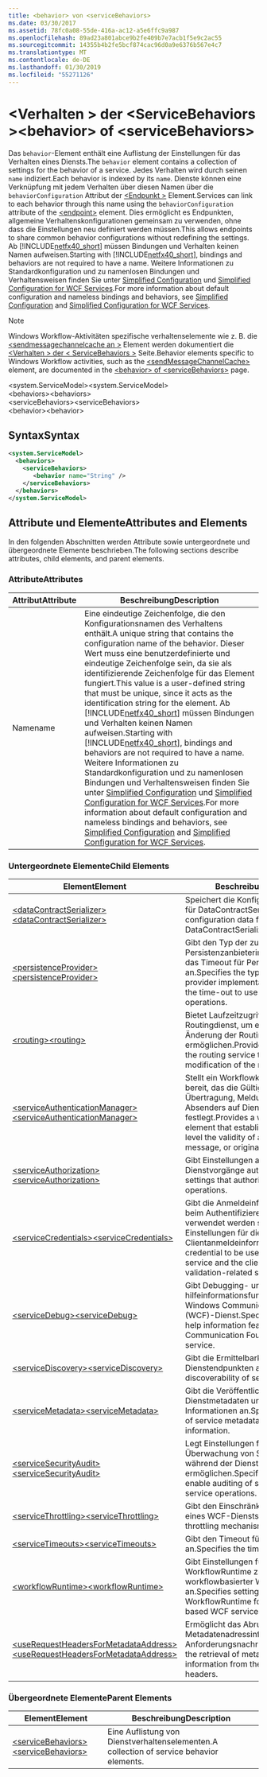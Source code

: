```yaml
---
title: <behavior> von <serviceBehaviors>
ms.date: 03/30/2017
ms.assetid: 78fc0a08-55de-416a-ac12-a5e6ffc9a987
ms.openlocfilehash: 89ad23a801abce9b2fe409b7e7acb1f5e9c2ac55
ms.sourcegitcommit: 14355b4b2fe5bcf874cac96d0a9e6376b567e4c7
ms.translationtype: MT
ms.contentlocale: de-DE
ms.lasthandoff: 01/30/2019
ms.locfileid: "55271126"
---
```

# <a name="behavior-of-servicebehaviors"></a><span data-ttu-id="6dde0-102">\<Verhalten > der \<ServiceBehaviors ></span><span class="sxs-lookup"><span data-stu-id="6dde0-102">\<behavior> of \<serviceBehaviors></span></span>
<span data-ttu-id="6dde0-103">Das `behavior`-Element enthält eine Auflistung der Einstellungen für das Verhalten eines Diensts.</span><span class="sxs-lookup"><span data-stu-id="6dde0-103">The `behavior` element contains a collection of settings for the behavior of a service.</span></span> <span data-ttu-id="6dde0-104">Jedes Verhalten wird durch seinen `name` indiziert.</span><span class="sxs-lookup"><span data-stu-id="6dde0-104">Each behavior is indexed by its `name`.</span></span> <span data-ttu-id="6dde0-105">Dienste können eine Verknüpfung mit jedem Verhalten über diesen Namen über die `behaviorConfiguration` Attribut der [ \<Endpunkt >](../../../../../docs/framework/configure-apps/file-schema/wcf/endpoint-element.md) Element.</span><span class="sxs-lookup"><span data-stu-id="6dde0-105">Services can link to each behavior through this name using the `behaviorConfiguration` attribute of the [\<endpoint>](../../../../../docs/framework/configure-apps/file-schema/wcf/endpoint-element.md) element.</span></span> <span data-ttu-id="6dde0-106">Dies ermöglicht es Endpunkten, allgemeine Verhaltenskonfigurationen gemeinsam zu verwenden, ohne dass die Einstellungen neu definiert werden müssen.</span><span class="sxs-lookup"><span data-stu-id="6dde0-106">This allows endpoints to share common behavior configurations without redefining the settings.</span></span> <span data-ttu-id="6dde0-107">Ab [!INCLUDE[netfx40_short](../../../../../includes/netfx40-short-md.md)] müssen Bindungen und Verhalten keinen Namen aufweisen.</span><span class="sxs-lookup"><span data-stu-id="6dde0-107">Starting with [!INCLUDE[netfx40_short](../../../../../includes/netfx40-short-md.md)], bindings and behaviors are not required to have a name.</span></span> <span data-ttu-id="6dde0-108">Weitere Informationen zu Standardkonfiguration und zu namenlosen Bindungen und Verhaltensweisen finden Sie unter [Simplified Configuration](../../../../../docs/framework/wcf/simplified-configuration.md) und [Simplified Configuration for WCF Services](../../../../../docs/framework/wcf/samples/simplified-configuration-for-wcf-services.md).</span><span class="sxs-lookup"><span data-stu-id="6dde0-108">For more information about default configuration and nameless bindings and behaviors, see [Simplified Configuration](../../../../../docs/framework/wcf/simplified-configuration.md) and [Simplified Configuration for WCF Services](../../../../../docs/framework/wcf/samples/simplified-configuration-for-wcf-services.md).</span></span>  
  
> [!NOTE]
>  <span data-ttu-id="6dde0-109">Windows Workflow-Aktivitäten spezifische verhaltenselemente wie z. B. die [ \<sendmessagechannelcache an >](../../../../../docs/framework/configure-apps/file-schema/windows-workflow-foundation/sendmessagechannelcache.md) Element werden dokumentiert die [ \<Verhalten > der \< ServiceBehaviors >](../../../../../docs/framework/configure-apps/file-schema/windows-workflow-foundation/behavior-of-servicebehaviors-of-workflow.md) Seite.</span><span class="sxs-lookup"><span data-stu-id="6dde0-109">Behavior elements specific to Windows Workflow activities, such as the [\<sendMessageChannelCache>](../../../../../docs/framework/configure-apps/file-schema/windows-workflow-foundation/sendmessagechannelcache.md) element, are documented in the [\<behavior> of \<serviceBehaviors>](../../../../../docs/framework/configure-apps/file-schema/windows-workflow-foundation/behavior-of-servicebehaviors-of-workflow.md) page.</span></span>  
  
 <span data-ttu-id="6dde0-110">\<system.ServiceModel></span><span class="sxs-lookup"><span data-stu-id="6dde0-110">\<system.ServiceModel></span></span>  
<span data-ttu-id="6dde0-111">\<behaviors></span><span class="sxs-lookup"><span data-stu-id="6dde0-111">\<behaviors></span></span>  
<span data-ttu-id="6dde0-112">\<serviceBehaviors></span><span class="sxs-lookup"><span data-stu-id="6dde0-112">\<serviceBehaviors></span></span>  
<span data-ttu-id="6dde0-113">\<behavior></span><span class="sxs-lookup"><span data-stu-id="6dde0-113">\<behavior></span></span>  
  
## <a name="syntax"></a><span data-ttu-id="6dde0-114">Syntax</span><span class="sxs-lookup"><span data-stu-id="6dde0-114">Syntax</span></span>  
  
```xml  
<system.ServiceModel>
  <behaviors>
    <serviceBehaviors>
       <behavior name="String" />
    </serviceBehaviors>
  </behaviors>
</system.ServiceModel>
```  
  
## <a name="attributes-and-elements"></a><span data-ttu-id="6dde0-115">Attribute und Elemente</span><span class="sxs-lookup"><span data-stu-id="6dde0-115">Attributes and Elements</span></span>  
 <span data-ttu-id="6dde0-116">In den folgenden Abschnitten werden Attribute sowie untergeordnete und übergeordnete Elemente beschrieben.</span><span class="sxs-lookup"><span data-stu-id="6dde0-116">The following sections describe attributes, child elements, and parent elements.</span></span>  
  
### <a name="attributes"></a><span data-ttu-id="6dde0-117">Attribute</span><span class="sxs-lookup"><span data-stu-id="6dde0-117">Attributes</span></span>  
  
|<span data-ttu-id="6dde0-118">Attribut</span><span class="sxs-lookup"><span data-stu-id="6dde0-118">Attribute</span></span>|<span data-ttu-id="6dde0-119">Beschreibung</span><span class="sxs-lookup"><span data-stu-id="6dde0-119">Description</span></span>|  
|---------------|-----------------|  
|<span data-ttu-id="6dde0-120">Name</span><span class="sxs-lookup"><span data-stu-id="6dde0-120">name</span></span>|<span data-ttu-id="6dde0-121">Eine eindeutige Zeichenfolge, die den Konfigurationsnamen des Verhaltens enthält.</span><span class="sxs-lookup"><span data-stu-id="6dde0-121">A unique string that contains the configuration name of the behavior.</span></span> <span data-ttu-id="6dde0-122">Dieser Wert muss eine benutzerdefinierte und eindeutige Zeichenfolge sein, da sie als identifizierende Zeichenfolge für das Element fungiert.</span><span class="sxs-lookup"><span data-stu-id="6dde0-122">This value is a user-defined string that must be unique, since it acts as the identification string for the element.</span></span> <span data-ttu-id="6dde0-123">Ab [!INCLUDE[netfx40_short](../../../../../includes/netfx40-short-md.md)] müssen Bindungen und Verhalten keinen Namen aufweisen.</span><span class="sxs-lookup"><span data-stu-id="6dde0-123">Starting with [!INCLUDE[netfx40_short](../../../../../includes/netfx40-short-md.md)], bindings and behaviors are not required to have a name.</span></span> <span data-ttu-id="6dde0-124">Weitere Informationen zu Standardkonfiguration und zu namenlosen Bindungen und Verhaltensweisen finden Sie unter [Simplified Configuration](../../../../../docs/framework/wcf/simplified-configuration.md) und [Simplified Configuration for WCF Services](../../../../../docs/framework/wcf/samples/simplified-configuration-for-wcf-services.md).</span><span class="sxs-lookup"><span data-stu-id="6dde0-124">For more information about default configuration and nameless bindings and behaviors, see [Simplified Configuration](../../../../../docs/framework/wcf/simplified-configuration.md) and [Simplified Configuration for WCF Services](../../../../../docs/framework/wcf/samples/simplified-configuration-for-wcf-services.md).</span></span>|  
  
### <a name="child-elements"></a><span data-ttu-id="6dde0-125">Untergeordnete Elemente</span><span class="sxs-lookup"><span data-stu-id="6dde0-125">Child Elements</span></span>  
  
|<span data-ttu-id="6dde0-126">Element</span><span class="sxs-lookup"><span data-stu-id="6dde0-126">Element</span></span>|<span data-ttu-id="6dde0-127">Beschreibung</span><span class="sxs-lookup"><span data-stu-id="6dde0-127">Description</span></span>|  
|-------------|-----------------|  
|[<span data-ttu-id="6dde0-128">\<dataContractSerializer></span><span class="sxs-lookup"><span data-stu-id="6dde0-128">\<dataContractSerializer></span></span>](../../../../../docs/framework/configure-apps/file-schema/wcf/datacontractserializer-element.md)|<span data-ttu-id="6dde0-129">Speichert die Konfigurationsinformationen für DataContractSerializer.</span><span class="sxs-lookup"><span data-stu-id="6dde0-129">Contains configuration data for the DataContractSerializer.</span></span>|  
|[<span data-ttu-id="6dde0-130">\<persistenceProvider></span><span class="sxs-lookup"><span data-stu-id="6dde0-130">\<persistenceProvider></span></span>](../../../../../docs/framework/configure-apps/file-schema/wcf/persistenceprovider.md)|<span data-ttu-id="6dde0-131">Gibt den Typ der zu verwendenden Persistenzanbieterimplementierung sowie das Timeout für Persistenzvorgänge an.</span><span class="sxs-lookup"><span data-stu-id="6dde0-131">Specifies the type of the persistence provider implementation to use, as well as the time-out to use for persistence operations.</span></span>|  
|[<span data-ttu-id="6dde0-132">\<routing></span><span class="sxs-lookup"><span data-stu-id="6dde0-132">\<routing></span></span>](../../../../../docs/framework/configure-apps/file-schema/wcf/routing-of-servicebehavior.md)|<span data-ttu-id="6dde0-133">Bietet Laufzeitzugriff auf den Routingdienst, um eine dynamische Änderung der Routingkonfiguration zu ermöglichen.</span><span class="sxs-lookup"><span data-stu-id="6dde0-133">Provides run-time access to the routing service to allow dynamic modification of the routing configuration.</span></span>|  
|[<span data-ttu-id="6dde0-134">\<serviceAuthenticationManager></span><span class="sxs-lookup"><span data-stu-id="6dde0-134">\<serviceAuthenticationManager></span></span>](../../../../../docs/framework/configure-apps/file-schema/wcf/serviceauthenticationmanager.md)|<span data-ttu-id="6dde0-135">Stellt ein Workflowkonfigurationselement bereit, das die Gültigkeit einer Übertragung, Meldung oder eines Absenders auf Dienstebene festlegt.</span><span class="sxs-lookup"><span data-stu-id="6dde0-135">Provides a workflow configuration element that establishes at the service level the validity of a transmission, message, or originator..</span></span>|  
|[<span data-ttu-id="6dde0-136">\<serviceAuthorization></span><span class="sxs-lookup"><span data-stu-id="6dde0-136">\<serviceAuthorization></span></span>](../../../../../docs/framework/configure-apps/file-schema/wcf/serviceauthorization-element.md)|<span data-ttu-id="6dde0-137">Gibt Einstellungen an, die den Zugriff auf Dienstvorgänge autorisieren.</span><span class="sxs-lookup"><span data-stu-id="6dde0-137">Specifies settings that authorize access to service operations.</span></span>|  
|[<span data-ttu-id="6dde0-138">\<serviceCredentials></span><span class="sxs-lookup"><span data-stu-id="6dde0-138">\<serviceCredentials></span></span>](../../../../../docs/framework/configure-apps/file-schema/wcf/servicecredentials.md)|<span data-ttu-id="6dde0-139">Gibt die Anmeldeinformationen an, die beim Authentifizieren des Diensts verwendet werden sollen, sowie die Einstellungen für die Validierung der Clientanmeldeinformationen.</span><span class="sxs-lookup"><span data-stu-id="6dde0-139">Specifies the credential to be used in authenticating the service and the client credential validation-related settings.</span></span>|  
|[<span data-ttu-id="6dde0-140">\<serviceDebug></span><span class="sxs-lookup"><span data-stu-id="6dde0-140">\<serviceDebug></span></span>](../../../../../docs/framework/configure-apps/file-schema/wcf/servicedebug.md)|<span data-ttu-id="6dde0-141">Gibt Debugging- und hilfeinformationsfunktionen für einen Windows Communication Foundation (WCF)-Dienst.</span><span class="sxs-lookup"><span data-stu-id="6dde0-141">Specifies debugging and help information features for a Windows Communication Foundation (WCF) service.</span></span>|  
|[<span data-ttu-id="6dde0-142">\<serviceDiscovery></span><span class="sxs-lookup"><span data-stu-id="6dde0-142">\<serviceDiscovery></span></span>](../../../../../docs/framework/configure-apps/file-schema/wcf/servicediscovery.md)|<span data-ttu-id="6dde0-143">Gibt die Ermittelbarkeit von Dienstendpunkten an.</span><span class="sxs-lookup"><span data-stu-id="6dde0-143">Specifies the discoverability of service endpoints.</span></span>|  
|[<span data-ttu-id="6dde0-144">\<serviceMetadata></span><span class="sxs-lookup"><span data-stu-id="6dde0-144">\<serviceMetadata></span></span>](../../../../../docs/framework/configure-apps/file-schema/wcf/servicemetadata.md)|<span data-ttu-id="6dde0-145">Gibt die Veröffentlichung der Dienstmetadaten und der zugeordneten Informationen an.</span><span class="sxs-lookup"><span data-stu-id="6dde0-145">Specifies the publication of service metadata and associated information.</span></span>|  
|[<span data-ttu-id="6dde0-146">\<serviceSecurityAudit></span><span class="sxs-lookup"><span data-stu-id="6dde0-146">\<serviceSecurityAudit></span></span>](../../../../../docs/framework/configure-apps/file-schema/wcf/servicesecurityaudit.md)|<span data-ttu-id="6dde0-147">Legt Einstellungen fest, die die Überwachung von Sicherheitsereignissen während der Dienstvorgänge ermöglichen.</span><span class="sxs-lookup"><span data-stu-id="6dde0-147">Specifies settings that enable auditing of security events during service operations.</span></span>|  
|[<span data-ttu-id="6dde0-148">\<serviceThrottling></span><span class="sxs-lookup"><span data-stu-id="6dde0-148">\<serviceThrottling></span></span>](../../../../../docs/framework/configure-apps/file-schema/wcf/servicethrottling.md)|<span data-ttu-id="6dde0-149">Gibt den Einschränkungsmechanismus eines WCF-Diensts an.</span><span class="sxs-lookup"><span data-stu-id="6dde0-149">Specifies the throttling mechanism of a WCF service.</span></span>|  
|[<span data-ttu-id="6dde0-150">\<serviceTimeouts></span><span class="sxs-lookup"><span data-stu-id="6dde0-150">\<serviceTimeouts></span></span>](../../../../../docs/framework/configure-apps/file-schema/wcf/servicetimeouts.md)|<span data-ttu-id="6dde0-151">Gibt den Timeout für einen Dienst an.</span><span class="sxs-lookup"><span data-stu-id="6dde0-151">Specifies the timeout for a service.</span></span>|  
|[<span data-ttu-id="6dde0-152">\<workflowRuntime></span><span class="sxs-lookup"><span data-stu-id="6dde0-152">\<workflowRuntime></span></span>](../../../../../docs/framework/configure-apps/file-schema/wcf/workflowruntime.md)|<span data-ttu-id="6dde0-153">Gibt Einstellungen für eine Instanz von WorkflowRuntime zum Hosten workflowbasierter WCF-Dienste an.</span><span class="sxs-lookup"><span data-stu-id="6dde0-153">Specifies settings for an instance of WorkflowRuntime for hosting workflow-based WCF services.</span></span>|  
|[<span data-ttu-id="6dde0-154">\<useRequestHeadersForMetadataAddress></span><span class="sxs-lookup"><span data-stu-id="6dde0-154">\<useRequestHeadersForMetadataAddress></span></span>](../../../../../docs/framework/configure-apps/file-schema/wcf/userequestheadersformetadataaddress.md)|<span data-ttu-id="6dde0-155">Ermöglicht das Abrufen von Metadatenadressinformationen aus Anforderungsnachrichtenheadern.</span><span class="sxs-lookup"><span data-stu-id="6dde0-155">Enables the retrieval of metadata address information from the request message headers.</span></span>|  
  
### <a name="parent-elements"></a><span data-ttu-id="6dde0-156">Übergeordnete Elemente</span><span class="sxs-lookup"><span data-stu-id="6dde0-156">Parent Elements</span></span>  
  
|<span data-ttu-id="6dde0-157">Element</span><span class="sxs-lookup"><span data-stu-id="6dde0-157">Element</span></span>|<span data-ttu-id="6dde0-158">Beschreibung</span><span class="sxs-lookup"><span data-stu-id="6dde0-158">Description</span></span>|  
|-------------|-----------------|  
|[<span data-ttu-id="6dde0-159">\<serviceBehaviors></span><span class="sxs-lookup"><span data-stu-id="6dde0-159">\<serviceBehaviors></span></span>](../../../../../docs/framework/configure-apps/file-schema/wcf/servicebehaviors.md)|<span data-ttu-id="6dde0-160">Eine Auflistung von Dienstverhaltenselementen.</span><span class="sxs-lookup"><span data-stu-id="6dde0-160">A collection of service behavior elements.</span></span>|
